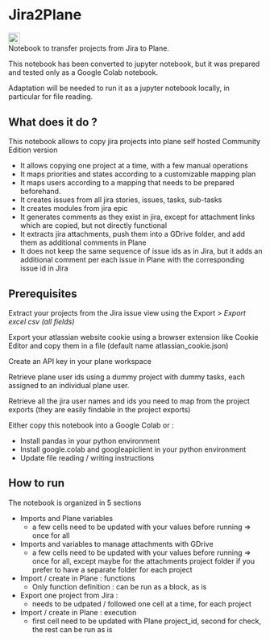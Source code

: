 # Jira2Plane

<a href="http://colab.research.google.com/github.com/preste-ai/Jira2Plane/Jira_to_Plane_(public).ipynb"><img src="https://colab.research.google.com/assets/colab-badge.svg" height=22.5></a>  
Notebook to transfer projects from Jira to Plane.

This notebook has been converted to jupyter notebook, but it was prepared and tested only as a Google Colab notebook.

Adaptation will be needed to run it as a jupyter notebook locally, in particular for file reading.

## What does it do ?

This notebook allows to copy jira projects into plane self hosted Community Edition version

- It allows copying one project at a time, with a few manual operations
- It maps priorities and states according to a customizable mapping plan
- It maps users according to a mapping that needs to be prepared beforehand.
- It creates issues from all jira stories, issues, tasks, sub-tasks
- It creates modules from jira epic
- It generates comments as they exist in jira, except for attachment links which are copied, but not directly functional
- It extracts jira attachments, push them into a GDrive folder, and add them as additional comments in Plane
- It does not keep the same sequence of issue ids as in Jira, but it adds an additional comment per each issue in Plane with the corresponding issue id in Jira


## Prerequisites

Extract your projects from the Jira issue view using the Export > *Export excel csv (all fields)*

Export your atlassian website cookie using a browser extension like Cookie Editor and copy them in a file (default name atlassian_cookie.json)

Create an API key in your plane workspace

Retrieve plane user ids using a dummy project with dummy tasks, each assigned to an individual plane user.

Retrieve all the jira user names and ids you need to map from the project exports (they are easily findable in the project exports)

Either copy this notebook into a Google Colab or : 
- Install pandas in your python environment
- Install google.colab and googleapiclient in your python environment
- Update file reading / writing instructions

## How to run

The notebook is organized in 5 sections

- Imports and Plane variables
	- a few cells need to be updated with your values before running => once for all
- Imports and variables to manage attachments with GDrive
	- a few cells need to be updated with your values before running => once for all, except maybe for the attachments project folder if you prefer to have a separate folder for each project
- Import / create in Plane : functions
	- Only function definition : can be run as a block, as is
- Export one project from Jira :
	- needs to be udpated / followed one cell at a time, for each project
- Import / create in Plane : execution
	- first cell need to be updated with Plane project_id, second for check, the rest can be run as is
